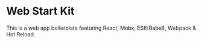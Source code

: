 # Web Start Kit
This is a web app boilerplate featuring React, Mobx, ES6(Babel), Webpack & Hot Reload.
